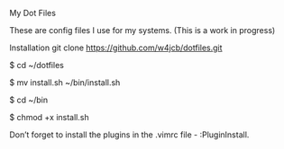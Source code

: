My Dot Files

These are config files I use for my systems. (This is a work in progress)

Installation
git clone https://github.com/w4jcb/dotfiles.git

$ cd ~/dotfiles

$ mv install.sh ~/bin/install.sh

$ cd ~/bin

$ chmod +x install.sh

Don’t forget to install the plugins in the .vimrc file - :PluginInstall.
